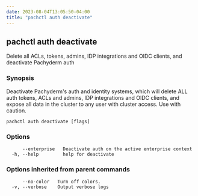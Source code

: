```yaml
---
date: 2023-08-04T13:05:50-04:00
title: "pachctl auth deactivate"
---
```


## pachctl auth deactivate

Delete all ACLs, tokens, admins, IDP integrations and OIDC clients, and deactivate Pachyderm auth

### Synopsis

Deactivate Pachyderm's auth and identity systems, which will delete ALL auth tokens, ACLs and admins, IDP integrations and OIDC clients, and expose all data in the cluster to any user with cluster access. Use with caution.

```
pachctl auth deactivate [flags]
```

### Options

```
      --enterprise   Deactivate auth on the active enterprise context
  -h, --help         help for deactivate
```

### Options inherited from parent commands

```
      --no-color   Turn off colors.
  -v, --verbose    Output verbose logs
```